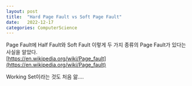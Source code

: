 ```yaml
---
layout: post
title:  "Hard Page Fault vs Soft Page Fault"
date:   2022-12-17
categories: ComputerScience
---            
```


Page Fault에 Half Fault와 Soft Fault 이렇게 두 가지 종류의 Page Fault가 있다는 사실을 알았다.            
[https://en.wikipedia.org/wiki/Page_fault](https://en.wikipedia.org/wiki/Page_fault)                  
              
Working Set이라는 것도 처음 앎....      
